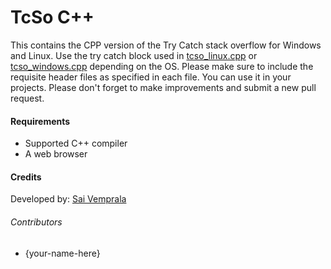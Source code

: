 # TcSo C++
This contains the CPP version of the Try Catch stack overflow for Windows and Linux. Use the try catch block used in [tcso_linux.cpp](tcso_linux.cpp) or [tcso_windows.cpp](tcso_windows.cpp) depending on the OS. Please make sure to include the requisite header files as specified in each file. You can use it in your projects. Please don't forget to make improvements and submit a new pull request.

#### Requirements
* Supported C++ compiler
* A web browser

#### Credits
Developed by: [Sai Vemprala](https://github.com/saihv)

###### Contributors
* {your-name-here}